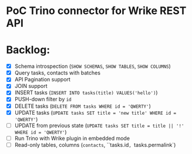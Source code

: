 # PoC Trino connector for Wrike REST API

# Backlog:
- [x] Schema introspection (`SHOW SCHEMAS`, `SHOW TABLES`, `SHOW COLUMNS`)
- [x] Query tasks, contacts with batches
- [x] API Pagination support
- [x] JOIN support
- [x] INSERT tasks (`INSERT INTO tasks(title) VALUES('hello')`)
- [x] PUSH-down filter by `id`
- [x] DELETE tasks (`DELETE FROM tasks WHERE id = 'QWERTY'`)
- [x] UPDATE tasks (`UPDATE tasks SET title = 'new title' WHERE id = 'QWERTY'`)
- [ ] UPDATE from previous state (`UPDATE tasks SET title = title || '!' WHERE id = 'QWERTY'`)
- [ ] Run Trino with Wrike plugin in embedded mode
- [ ] Read-only tables, columns (`contacts`, ``tasks.id`, `tasks.permalink`)
